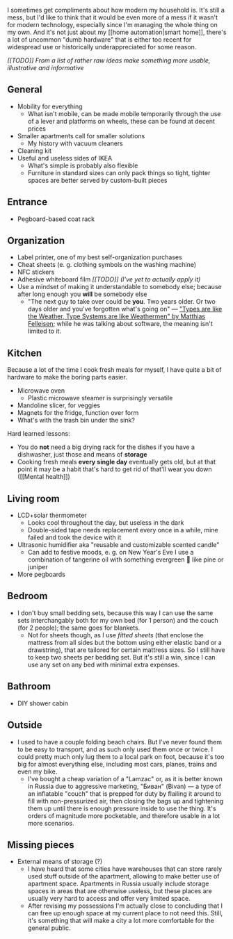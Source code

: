---
---

I sometimes get compliments about how modern my household is. It's still a mess, but I'd like to think that it would be even more of a mess if it wasn't for modern technology, especially since I'm managing the whole thing on my own. And it's not just about my [[home automation|smart home]], there's a lot of uncommon "dumb hardware" that is either too recent for widespread use or historically underappreciated for some reason.

_[[TODO]] From a list of rather raw ideas make something more usable, illustrative and informative_

## General

* Mobility for everything
  * What isn't mobile, can be made mobile temporarily through the use of a lever and platforms on wheels, these can be found at decent prices
* Smaller apartments call for smaller solutions
  * My history with vacuum cleaners
* Cleaning kit
* Useful and useless sides of IKEA
  * What's simple is probably also flexible
  * Furniture in standard sizes can only pack things so tight, tighter spaces are better served by custom-built pieces

## Entrance

* Pegboard-based coat rack

## Organization

* Label printer, one of my best self-organization purchases
* Cheat sheets (e. g. clothing symbols on the washing machine)
* NFC stickers
* Adhesive whiteboard film _[[TODO]] (I've yet to actually apply it)_
* Use a mindset of making it understandable to somebody else; because after long enough you **will** be somebody else
  * "The next guy to take over could be **you**. Two years older. Or two days older and you've forgotten what's going on" — ["Types are like the Weather, Type Systems are like Weathermen" by Matthias Felleisen](https://www.youtube.com/watch?v=XTl7Jn_kmio); while he was talking about software, the meaning isn't limited to it.

## Kitchen

Because a lot of the time I cook fresh meals for myself, I have quite a bit of hardware to make the boring parts easier.

* Microwave oven
  * Plastic microwave steamer is surprisingly versatile
* Mandoline slicer, for veggies
* Magnets for the fridge, function over form
* What's with the trash bin under the sink?

Hard learned lessons:

* You do **not** need a big drying rack for the dishes if you have a dishwasher, just those and means of **storage**
* Cooking fresh meals **every single day** eventually gets old, but at that point it may be a habit that's hard to get rid of that'll wear you down ([[Mental health]])

## Living room

* LCD+solar thermometer
  * Looks cool throughout the day, but useless in the dark
  * Double-sided tape needs replacement every once in a while, mine failed and took the device with it
* Ultrasonic humidifier aka "reusable and customizable scented candle"
  * Can add to festive moods, e. g. on New Year's Eve I use a combination of tangerine oil with something evergreen 🌲 like pine or juniper
* More pegboards

## Bedroom

* I don't buy small bedding sets, because this way I can use the same sets interchangably both for my own bed (for 1 person) and the couch (for 2 people); the same goes for blankets.
  * Not for sheets though, as I use _fitted sheets_ (that enclose the mattress from all sides but the bottom using either elastic band or a drawstring), that are tailored for certain mattress sizes. So I still have to keep two sheets per bedding set. But it's still a win, since I can use any set on any bed with minimal extra expenses.

## Bathroom

* DIY shower cabin

## Outside

* I used to have a couple folding beach chairs. But I've never found them to be easy to transport, and as such only used them once or twice. I could pretty much only lug them to a local park on foot, because it's too big for almost everything else, including most cars, planes, trains and even my bike.
  * I've bought a cheap variation of a "Lamzac" or, as it is better known in Russia due to aggressive marketing, "Биван" (Bivan) — a type of an inflatable "couch" that is prepped for duty by flailing it around to fill with non-pressurized air, then closing the bags up and tightening them up until there is enough pressure inside to use the thing. It's orders of magnitude more pocketable, and therefore usable in a lot more scenarios.

## Missing pieces

* External means of storage (?)
  * I have heard that some cities have warehouses that can store rarely used stuff outside of the apartment, allowing to make better use of apartment space. Apartments in Russia usually include storage spaces in areas that are otherwise useless, but these places are usually very hard to access and offer very limited space.
  * After revising my possessions I'm actually close to concluding that I can free up enough space at my current place to not need this. Still, it's something that will make a city a lot more comfortable for the general public.
